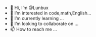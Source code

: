 - 👋 Hi, I’m @Lunbux
- 👀 I’m interested in code,math,English...
- 🌱 I’m currently learning ...
- 💞️ I’m looking to collaborate on ...
- 📫 How to reach me ...

<!---
Lunbux/Lunbux is a ✨ special ✨ repository because its `README.md` (this file) appears on your GitHub profile.
You can click the Preview link to take a look at your changes.
--->
